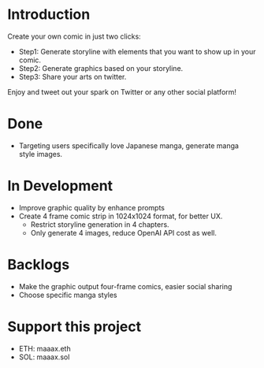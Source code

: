 # Introduction

Create your own comic in just two clicks:

- Step1: Generate storyline with elements that you want to show up in your comic.
- Step2: Generate graphics based on your storyline.
- Step3: Share your arts on twitter.

Enjoy and tweet out your spark on Twitter or any other social platform!


# Done
- Targeting users specifically love Japanese manga, generate manga style images.

# In Development
- Improve graphic quality by enhance prompts
- Create 4 frame comic strip in 1024x1024 format, for better UX.
  - Restrict storyline generation in 4 chapters.
  - Only generate 4 images, reduce OpenAI API cost as well.


# Backlogs
- Make the graphic output four-frame comics, easier social sharing
- Choose specific manga styles


# Support this project
- ETH: maaax.eth
- SOL: maaax.sol
